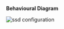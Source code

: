 **Behavioural Diagram**

![ssd configuration](https://user-images.githubusercontent.com/94208436/144210681-597a9d8c-5cb8-4b94-935b-d00b1c3fbc8c.png)
